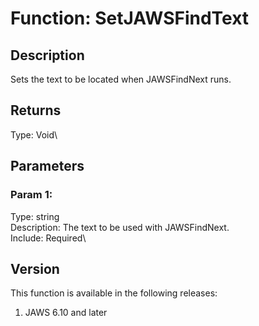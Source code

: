 # Function: SetJAWSFindText

## Description

Sets the text to be located when JAWSFindNext runs.

## Returns

Type: Void\

## Parameters

### Param 1:

Type: string\
Description: The text to be used with JAWSFindNext.\
Include: Required\

## Version

This function is available in the following releases:

1.  JAWS 6.10 and later
